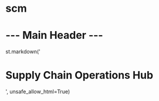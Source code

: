 # scm

# --- Main Header ---
st.markdown('<div class="main-header"><h1 class="main-title">Supply Chain Operations Hub</h1></div>', unsafe_allow_html=True)
